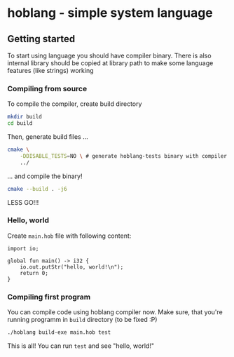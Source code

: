 # hoblang - simple system language

## Getting started

To start using language you should have compiler binary.
There is also internal library should be copied at library
path to make some language features (like strings) working

### Compiling from source

To compile the compiler, create build directory

```bash
mkdir build
cd build
```

Then, generate build files ...

```bash
cmake \
    -DDISABLE_TESTS=NO \ # generate hoblang-tests binary with compiler tests?
    ../
```

... and compile the binary!

```bash
cmake --build . -j6
```

LESS GO!!!

### Hello, world

Create `main.hob` file with following content:

```hob
import io;

global fun main() -> i32 {
    io.out.putStr("hello, world!\n");
    return 0;
}
```

### Compiling first program

You can compile code using hoblang compiler now.
Make sure, that you're running programm in `build` directory (to be fixed :P)

```bash
./hoblang build-exe main.hob test
```

This is all! You can run `test` and see "hello, world!"
